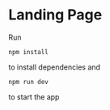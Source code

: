 # Landing Page

Run
```
npm install

```
to install dependencies
and
```
npm run dev
```
to start the app
